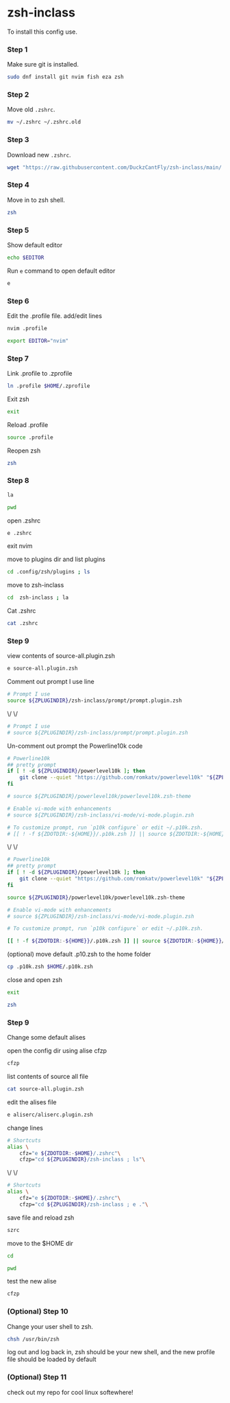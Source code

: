 # zsh-inclass

To install this config use.

### Step 1

Make sure git is installed.

```bash
sudo dnf install git nvim fish eza zsh
```

### Step 2

Move old `.zshrc`.

```bash
mv ~/.zshrc ~/.zshrc.old

```

### Step 3

Download new `.zshrc`.

```bash
wget "https://raw.githubusercontent.com/DuckzCantFly/zsh-inclass/main/.zshrc"
```

### Step 4

Move in to zsh shell.

```bash
zsh
```

### Step 5 

Show default editor

```bash
echo $EDITOR
```

Run `e` command to open default editor

```bash
e
```

### Step 6

Edit the .profile file. add/edit lines

```bash
nvim .profile
```

```bash
export EDITOR="nvim"
```

### Step 7

Link .profile to .zprofile

```bash
ln .profile $HOME/.zprofile
```

Exit zsh

```bash
exit
```

Reload .profile


```bash
source .profile
```

Reopen zsh

```bash
zsh
```

### Step 8

```bash
la
```

```bash
pwd
```

open .zshrc

```bash
e .zshrc
```

exit nvim

move to plugins dir and list plugins

```bash
cd .config/zsh/plugins ; ls
```

move to zsh-inclass

```bash
cd  zsh-inclass ; la
```

Cat .zshrc

```bash
cat .zshrc
```

### Step 9

view contents of source-all.plugin.zsh

```bash
e source-all.plugin.zsh
```

Comment out prompt I use line
```bash
# Prompt I use 
source ${ZPLUGINDIR}/zsh-inclass/prompt/prompt.plugin.zsh
```
\\/ \\/
```bash
# Prompt I use 
# source ${ZPLUGINDIR}/zsh-inclass/prompt/prompt.plugin.zsh
```

Un-comment out prompt the Powerline10k code

```bash
# Powerline10k
## pretty prompt
if [ ! -d ${ZPLUGINDIR}/powerlevel10k ]; then
	git clone --quiet "https://github.com/romkatv/powerlevel10k" "${ZPLUGINDIR}/powerlevel10k"
fi

# source ${ZPLUGINDIR}/powerlevel10k/powerlevel10k.zsh-theme

# Enable vi-mode with enhancements
# source ${ZPLUGINDIR}/zsh-inclass/vi-mode/vi-mode.plugin.zsh

# To customize prompt, run `p10k configure` or edit ~/.p10k.zsh.
# [[ ! -f ${ZDOTDIR:-${HOME}}/.p10k.zsh ]] || source ${ZDOTDIR:-${HOME}}/.p10k.zsh
```
\\/ \\/

```bash
# Powerline10k
## pretty prompt
if [ ! -d ${ZPLUGINDIR}/powerlevel10k ]; then
	git clone --quiet "https://github.com/romkatv/powerlevel10k" "${ZPLUGINDIR}/powerlevel10k"
fi

source ${ZPLUGINDIR}/powerlevel10k/powerlevel10k.zsh-theme

# Enable vi-mode with enhancements
# source ${ZPLUGINDIR}/zsh-inclass/vi-mode/vi-mode.plugin.zsh

# To customize prompt, run `p10k configure` or edit ~/.p10k.zsh.

[[ ! -f ${ZDOTDIR:-${HOME}}/.p10k.zsh ]] || source ${ZDOTDIR:-${HOME}}/.p10k.zsh
```

(optional) move default .p10.zsh to the home folder

```bash
cp .p10k.zsh $HOME/.p10k.zsh
```

close and open zsh

```bash
exit
```

```bash
zsh
```

### Step 9

Change some default alises

open the config dir using alise cfzp


```bash
cfzp
```

list contents of source all file

```bash
cat source-all.plugin.zsh
```

edit the alises file
```bash
e aliserc/aliserc.plugin.zsh
```

change lines

```bash
# Shortcuts
alias \
	cfz="e ${ZDOTDIR:-$HOME}/.zshrc"\
	cfzp="cd ${ZPLUGINDIR}/zsh-inclass ; ls"\
```
\\/ \\/
```bash
# Shortcuts
alias \
	cfz="e ${ZDOTDIR:-$HOME}/.zshrc"\
	cfzp="cd ${ZPLUGINDIR}/zsh-inclass ; e ."\
```

save file and reload zsh 

```bash
szrc
```

move to the $HOME dir

```bash
cd
```

```bash
pwd
```

test the new alise

```bash
cfzp
```

### (Optional) Step 10

Change your user shell to zsh. 

```bash
chsh /usr/bin/zsh
```

log out and log back in, zsh should be your new shell, and the new profile file should be loaded by default


### (Optional) Step 11

check out my repo for cool linux softewhere!
